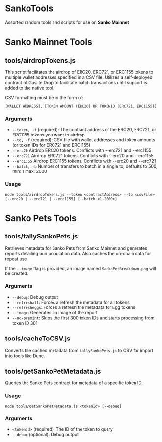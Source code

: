 # SankoTools
Assorted random tools and scripts for use on **Sanko Mainnet**

# Sanko Mainnet Tools
## tools/airdropTokens.js

This script facilitates the airdrop of ERC20, ERC721, or ERC1155 tokens to multiple wallet addresses specified in a CSV file. Utilizes a self-deployed contract of Gaslite Drop to facilitate batch transactions until support is added to the native tool.

CSV formatting must be in the form of:

```[WALLET ADDRESS], [TOKEN AMOUNT (ERC20) OR TOKENID (ERC721, ERC1155)]```

### Arguments

*   `--token, -t` (required): The contract address of the ERC20, ERC721, or ERC1155 tokens you want to airdrop
*   `--to, -f` (required): CSV file with wallet addresses and token amounts (or token IDs for ERC721 and ERC1155)
*   `--erc20` Airdrop ERC20 tokens. Conflicts with --erc721 and --erc1155
*   `--erc721` Airdrop ERC721 tokens. Conflicts with --erc20 and --erc1155
*   `--erc1155` Airdrop ERC1155 tokens. Conflicts with --erc20 and --erc721
*   `--batch, -b` Number of transfers to batch in a single tx, defaults to 500, min: 1 max: 2000

### Usage

```node tools/airdropTokens.js --token <contractAddress> --to <csvFile> [--erc20 | --erc721 | --erc1155] [--batch <1-2000>]```

# Sanko Pets Tools
## tools/tallySankoPets.js

Retrieves metadata for Sanko Pets from Sanko Mainnet and generates reports detailing bun population data. Also caches the on-chain data for repeat use.

If the `--image` flag is provided, an image named `SankoPetBreakdown.png` will be created.

### Arguments

*   `--debug`: Debug output
*   `--refreshall`: Forces a refresh the metadata for all tokens
*   `--refresheggs`: Forces a refresh the metadata for Egg tokens
*   `--image`: Generates an image of the report
*   `--no-premint`: Skips the first 300 token IDs and starts processing from token ID 301

## tools/cacheToCSV.js

Converts the cached metadata from `tallySankoPets.js` to CSV for import into tools like Dune.

## tools/getSankoPetMetadata.js

Queries the Sanko Pets contract for metadata of a specific token ID.

### Usage

```node tools/getSankoPetMetadata.js <tokenId> [--debug]```

### Arguments

*   `<tokenId>` (required): The ID of the token to query
*   `--debug` (optional): Debug output